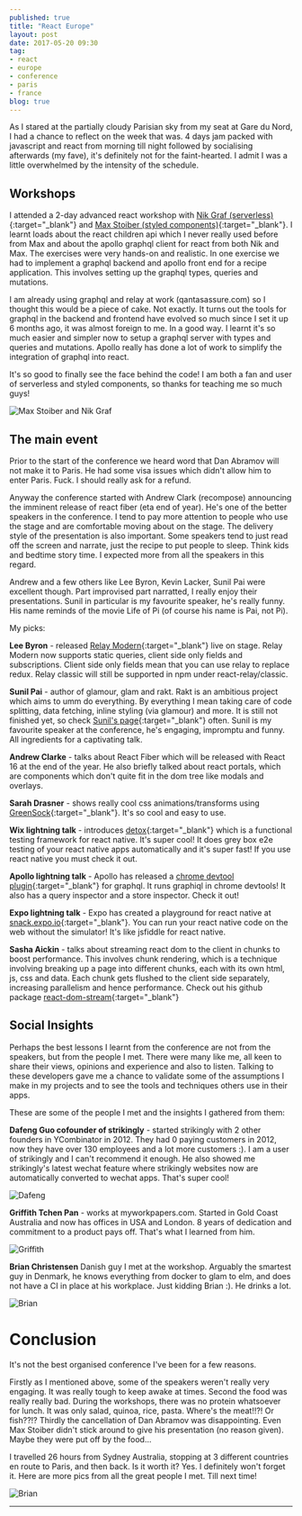 ```yaml
---
published: true
title: "React Europe"
layout: post
date: 2017-05-20 09:30
tag:
- react
- europe
- conference
- paris
- france
blog: true
---
```

As I stared at the partially cloudy Parisian sky from my seat at Gare du Nord, 
I had a chance to reflect on the week that was. 4 days jam packed with 
javascript and react from morning till night followed by socialising afterwards 
(my fave), it's definitely not for the faint-hearted. I admit I was a little 
overwhelmed by the intensity of the schedule.

## Workshops
I attended a 2-day advanced react workshop with [Nik Graf (serverless)](https://github.com/nikgraf){:target="_blank"}
and [Max Stoiber (styled components)](https://github.com/mxstbr){:target="_blank"}. 
I learnt loads about the react children api which I never really used before from Max and about
the apollo graphql client for react from both Nik and Max. The exercises were very hands-on and realistic.
In one exercise we had to implement a graphql backend and apollo front end for a recipe application.
This involves setting up the graphql types, queries and mutations.

I am already using graphql and relay at work (qantasassure.com) so I thought this would be a piece of cake.
Not exactly. It turns out the tools for graphql in the backend and frontend have
evolved so much since I set it up 6 months ago, it was almost foreign to me. In a good way.
I learnt it's so much easier and simpler now to setup a graphql server with types and queries and mutations.
Apollo really has done a lot of work to simplify the integration of graphql into react.
 
It's so good to finally see the face behind the code! I am both a fan and user of serverless
and styled components, so thanks for teaching me so much guys!

![Max Stoiber and Nik Graf](/assets/images/max_nik.png)

## The main event
Prior to the start of the conference we heard word that Dan Abramov will not make it to Paris.
He had some visa issues which didn't allow him to enter Paris. Fuck. I should really ask for
a refund.

Anyway the conference started with Andrew Clark (recompose) announcing the imminent release
of react fiber (eta end of year). He's one of the better speakers in the conference. I tend to
pay more attention to people who use the stage and are comfortable moving about on the stage.
The delivery style of the presentation is also important. Some speakers tend to just read off
the screen and narrate, just the recipe to put people to sleep. Think kids and bedtime 
story time. I expected more from all the speakers in this regard.
  
Andrew and a few others like Lee Byron, Kevin Lacker, Sunil Pai were excellent though. Part improvised 
part narratted, I really enjoy their presentations. Sunil in particular is my favourite speaker,
he's really funny. His name reminds of the movie Life of Pi (of course his name is Pai, not Pi).

My picks:

<b>Lee Byron</b> - released [Relay Modern](https://facebook.github.io/relay/docs/en/next/introduction-to-relay.html){:target="_blank"}
live on stage. Relay Modern now supports static queries, client side only fields and subscriptions. 
Client side only fields mean that you can use relay to replace redux. Relay classic will still be supported in npm under
react-relay/classic.

<b>Sunil Pai</b> - author of glamour, glam and rakt. Rakt is an ambitious project which aims to umm do everything. By everything I mean
taking care of code splitting, data fetching, inline styling (via glamour) and more. It is still not finished yet, so check
[Sunil's page](https://github.com/threepointone/rakt){:target="_blank"} often. Sunil is my favourite speaker at the conference, he's
engaging, impromptu and funny. All ingredients for a captivating talk.

<b>Andrew Clarke</b> - talks about React Fiber which will be released with React 16 at the end of the year. He also
briefly talked about react portals, which are components which don't quite fit in the dom tree like modals
and overlays.

<b>Sarah Drasner</b> - shows really cool css animations/transforms using [GreenSock](https://greensock.com/get-started-js){:target="_blank"}. 
It's so cool and easy to use.
 
<b>Wix lightning talk</b> - introduces [detox](https://github.com/wix/detox){:target="_blank"} which is a functional 
testing framework for react native. It's super cool! It does grey box e2e testing of your react native apps automatically and it's super fast!
If you use react native you must check it out.
 
<b>Apollo lightning talk</b> - Apollo has released a [chrome devtool plugin](https://github.com/apollographql/apollo-client-devtools){:target="_blank"}
for graphql. It runs graphiql in chrome devtools! It also has a query inspector and a store inspector. Check it out!
 
<b>Expo lightning talk</b> - Expo has created a playground for react native at [snack.expo.io](http://snack.expo.io){:target="_blank"}.
You can run your react native code on the web without the simulator! It's like jsfiddle for react native.
 
<b>Sasha Aickin</b> - talks about streaming react dom to the client in chunks to boost performance. This involves chunk rendering, which is a
technique involving breaking up a page into different chunks, each with its own html, js, css and data. Each chunk
gets flushed to the client side separately, increasing parallelism and hence performance. Check out his github package 
[react-dom-stream](https://github.com/aickin/react-dom-stream){:target="_blank"}
 
## Social Insights
Perhaps the best lessons I learnt from the conference are not from the speakers, but from the people I met. There
were many like me, all keen to share their views, opinions and experience and also to listen. Talking to these
developers gave me a chance to validate some of the assumptions I make in my projects and to see the tools and 
techniques others use in their apps.

These are some of the people I met and the insights I gathered from them:

<b>Dafeng Guo cofounder of strikingly</b> - started strikingly with 2 other founders in YCombinator in 2012. They had 0 paying customers
in 2012, now they have over 130 employees and a lot more customers :). I am a user of strikingly and I can't recommend it enough. He also
showed me strikingly's latest wechat feature where strikingly websites now are automatically converted to wechat apps. That's super cool!

![Dafeng](/assets/images/dafeng.png)

<b>Griffith Tchen Pan</b> - works at myworkpapers.com. Started in Gold Coast Australia and now has offices in USA and London. 8 years of
 dedication and commitment to a product pays off. That's what I learned from him.
 
![Griffith](/assets/images/griffith.png)

<b>Brian Christensen</b> Danish guy I met at the workshop. Arguably the smartest guy in Denmark, he knows everything from docker to glam to
elm, and does not have a CI in place at his workplace. Just kidding Brian :). He drinks a lot.

![Brian](/assets/images/brian.png)

# Conclusion
It's not the best organised conference I've been for a few reasons. 

Firstly as I mentioned above, some of the speakers weren't really very engaging. 
It was really tough to keep awake at times. Second the food was really really bad. 
During the workshops, there was no protein whatsoever for lunch. It was only 
salad, quinoa, rice, pasta. Where's the meat!!?! Or fish??!? Thirdly the cancellation of Dan Abramov was 
disappointing. Even Max Stoiber didn't stick around to give his presentation (no reason given). 
Maybe they were put off by the food...

I travelled 26 hours from Sydney Australia, stopping at 3 different countries en route to Paris, 
and then back. Is it worth it? Yes. I definitely won't forget it. Here are more pics from all
the great people I met. Till next time!

![Brian](/assets/images/react_conference_collage.png)

---------------------------------------------------------------------------------------
